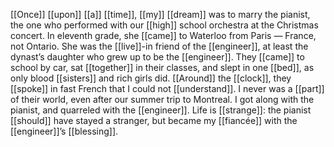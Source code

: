 [[Once]] [[upon]] [[a]] [[time]], [[my]] [[dream]] was to marry the pianist, the one who performed with our [[high]] school orchestra at the Christmas concert. In eleventh grade, she [[came]] to Waterloo from Paris — France, not Ontario. She was the [[live]]-in friend of the [[engineer]], at least the dynast’s daughter who grew up to be the [[engineer]]. They [[came]] to school by car, sat [[together]] in their classes, and slept in one [[bed]], as only blood [[sisters]] and rich girls did. [[Around]] the [[clock]], they [[spoke]] in fast French that I could not [[understand]]. I never was a [[part]] of their world, even after our summer trip to Montreal. I got along with the pianist, and quarreled with the [[engineer]]. Life is [[strange]]: the pianist [[should]] have stayed a stranger, but became my [[fiancée]] with the [[engineer]]’s [[blessing]].